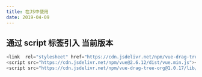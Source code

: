 ```yaml
---
title: 在JS中使用
date: 2019-04-09
---
```

## 通过 script 标签引入 当前版本<Badge text="1.0.4" />
```js
<link  rel="stylesheet" href="https://cdn.jsdelivr.net/npm/vue-drag-tree-org@1.0.17/lib/theme/index.css">
<script src="https://cdn.jsdelivr.net/npm/vue@2.6.12/dist/vue.min.js"></script>
<script src="https://cdn.jsdelivr.net/npm/vue-drag-tree-org@1.0.17/lib/index.umd.js"></script>
```